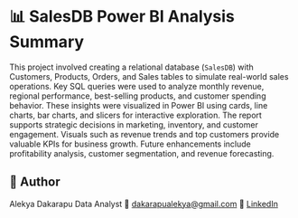 # 📊 SalesDB Power BI Analysis Summary

This project involved creating a relational database (`SalesDB`) with Customers, Products, Orders, and Sales tables to simulate real-world sales operations. Key SQL queries were used to analyze monthly revenue, regional performance, best-selling products, and customer spending behavior. These insights were visualized in Power BI using cards, line charts, bar charts, and slicers for interactive exploration. The report supports strategic decisions in marketing, inventory, and customer engagement. Visuals such as revenue trends and top customers provide valuable KPIs for business growth. Future enhancements include profitability analysis, customer segmentation, and revenue forecasting.

## 👤 Author
Alekya Dakarapu 
Data Analyst 
📧 dakarapualekya@gmail.com 
🔗 [LinkedIn](https://linkedin.com/in/yourprofilewww.linkedin.com/in/alekya-dakarapu-54353a210)

